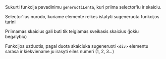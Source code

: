 Sukurti funkcija pavadinimu `generuotiLenta`, kuri priima selector'iu ir skaiciu.

Selector'ius nurodo, kuriame elemente reikes istatyti sugeneruota funkcijos turini

Priimamas skaicius gali buti tik teigiamas sveikasis skaicius (jokiu begalybiu)

Funkcijos uzduotis, pagal duota skaiciuka sugeneruoti `<div>` elementu sarasa ir kiekviename ju irasyti eiles numeri (1, 2, 3...)